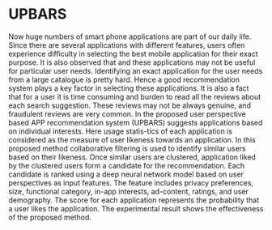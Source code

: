 # UPBARS
Now huge numbers of smart phone applications are part of our daily life. Since there are several applications with different features, users often experience difficulty in selecting the best mobile application for their exact purpose. It is also observed that and these applications may not be useful for particular user needs. Identifying an exact application for the user needs from a large catalogue is pretty hard. Hence a good recommendation system plays a key factor in selecting these applications. It is also a fact that for a user it is time consuming and burden to read all the reviews about each search suggestion. These reviews may not be always genuine, and fraudulent reviews are very common. In the proposed user perspective based APP recommendation system (UPBARS) suggests applications based on individual interests. Here usage statis-tics of each application is considered as the measure of user likeness towards an application. In this proposed method collaborative filtering is used to identify similar users based on their likeness. Once similar users are clustered, application liked by the clustered users form a candidate for the recommendation. Each candidate is ranked using a deep neural network model based on user perspectives as input features. The feature includes privacy preferences, size, functional category, in-app interests, ad-content, ratings, and user demography. The score for each application represents the probability that a user likes the application. The experimental result shows the effectiveness of the proposed method.
